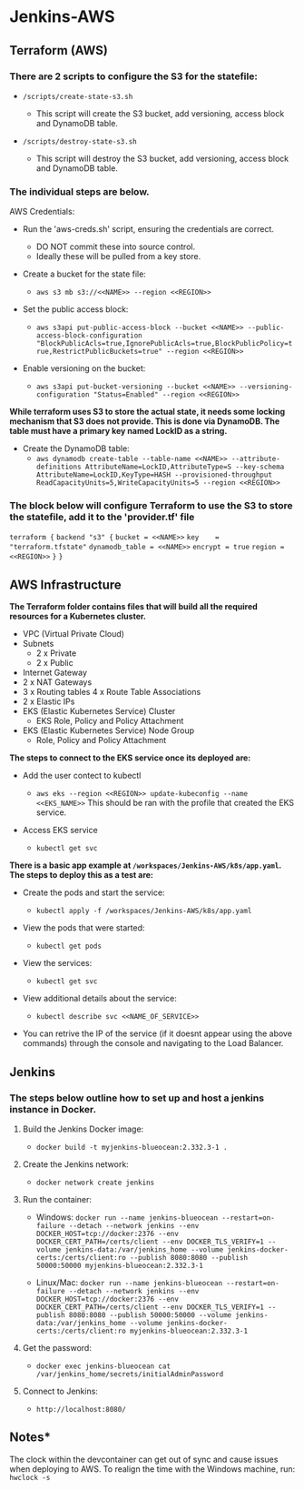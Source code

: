 # Jenkins-AWS

## Terraform (AWS)

### There are 2 scripts to configure the S3 for the statefile:
- `/scripts/create-state-s3.sh`
    - This script will create the S3 bucket, add versioning, access block and DynamoDB table.

- `/scripts/destroy-state-s3.sh`
    - This script will destroy the S3 bucket, add versioning, access block and DynamoDB table.

### The individual steps are below. 

AWS Credentials:
- Run the 'aws-creds.sh' script, ensuring the credentials are correct. 
    - DO NOT commit these into source control. 
    - Ideally these will be pulled from a key store. 

- Create a bucket for the state file:
    - `aws s3 mb s3://<<NAME>> --region <<REGION>>`

- Set the public access block:
    - `aws s3api put-public-access-block --bucket <<NAME>> --public-access-block-configuration "BlockPublicAcls=true,IgnorePublicAcls=true,BlockPublicPolicy=true,RestrictPublicBuckets=true" --region <<REGION>>`

- Enable versioning on the bucket:
    - `aws s3api put-bucket-versioning --bucket <<NAME>> --versioning-configuration "Status=Enabled" --region <<REGION>>`


**While terraform uses S3 to store the actual state, it needs some locking mechanism that S3 does not provide. This is done via DynamoDB. The table must have a primary key named LockID as a string.**

- Create the DynamoDB table:
    - `aws dynamodb create-table --table-name <<NAME>> --attribute-definitions AttributeName=LockID,AttributeType=S --key-schema AttributeName=LockID,KeyType=HASH --provisioned-throughput ReadCapacityUnits=5,WriteCapacityUnits=5 --region <<REGION>>`


### The block below will configure Terraform to use the S3 to store the statefile, add it to the 'provider.tf' file

`terraform {`
  `backend "s3" {`
    `bucket = <<NAME>>`
    `key    = "terraform.tfstate"`
    `dynamodb_table = <<NAME>>`
    `encrypt = true`
    `region = <<REGION>>`
  `}`
`}`

## AWS Infrastructure

**The Terraform folder contains files that will build all the required resources for a Kubernetes cluster.**
- VPC (Virtual Private Cloud)
- Subnets
    - 2 x Private
    - 2 x Public
- Internet Gateway
- 2 x NAT Gateways
- 3 x Routing tables
    4 x Route Table Associations
- 2 x Elastic IPs
- EKS (Elastic Kubernetes Service) Cluster
    - EKS Role, Policy and Policy Attachment 
- EKS (Elastic Kubernetes Service) Node Group
    - Role, Policy and Policy Attachment 

**The steps to connect to the EKS service once its deployed are:**

- Add the user contect to kubectl
    - `aws eks --region <<REGION>> update-kubeconfig --name <<EKS_NAME>>` This should be ran with the profile that created the EKS service.

- Access EKS service
    - `kubectl get svc`

**There is a basic app example at `/workspaces/Jenkins-AWS/k8s/app.yaml`. The steps to deploy this as a test are:**

- Create the pods and start the service:
    - `kubectl apply -f /workspaces/Jenkins-AWS/k8s/app.yaml`

- View the pods that were started:
    - `kubectl get pods`

- View the services:
    - `kubectl get svc`

- View additional details about the service:
    - `kubectl describe svc <<NAME_OF_SERVICE>>`

- You can retrive the IP of the service (if it doesnt appear using the above commands) through the console and navigating to the Load Balancer.

## Jenkins

### The steps below outline how to set up and host a jenkins instance in Docker. 

1. Build the Jenkins Docker image:
    - `docker build -t myjenkins-blueocean:2.332.3-1 .`

2. Create the Jenkins network:
    - `docker network create jenkins`

3. Run the container:
    - Windows: `docker run --name jenkins-blueocean --restart=on-failure --detach --network jenkins --env DOCKER_HOST=tcp://docker:2376 --env DOCKER_CERT_PATH=/certs/client --env DOCKER_TLS_VERIFY=1 --volume jenkins-data:/var/jenkins_home --volume jenkins-docker-certs:/certs/client:ro --publish 8080:8080 --publish 50000:50000 myjenkins-blueocean:2.332.3-1`

    - Linux/Mac: `docker run --name jenkins-blueocean --restart=on-failure --detach --network jenkins --env DOCKER_HOST=tcp://docker:2376 --env DOCKER_CERT_PATH=/certs/client --env DOCKER_TLS_VERIFY=1 --publish 8080:8080 --publish 50000:50000 --volume jenkins-data:/var/jenkins_home --volume jenkins-docker-certs:/certs/client:ro myjenkins-blueocean:2.332.3-1`

4. Get the password:
    - `docker exec jenkins-blueocean cat /var/jenkins_home/secrets/initialAdminPassword`

5. Connect to Jenkins:
    - `http://localhost:8080/`


## Notes*
The clock within the devcontainer can get out of sync and cause issues when deploying to AWS. 
To realign the time with the Windows machine, run: `hwclock -s`
